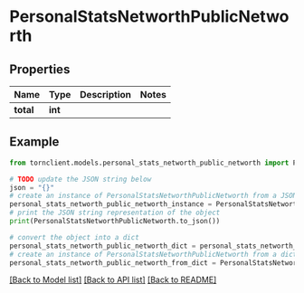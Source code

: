 # PersonalStatsNetworthPublicNetworth


## Properties

Name | Type | Description | Notes
------------ | ------------- | ------------- | -------------
**total** | **int** |  | 

## Example

```python
from tornclient.models.personal_stats_networth_public_networth import PersonalStatsNetworthPublicNetworth

# TODO update the JSON string below
json = "{}"
# create an instance of PersonalStatsNetworthPublicNetworth from a JSON string
personal_stats_networth_public_networth_instance = PersonalStatsNetworthPublicNetworth.from_json(json)
# print the JSON string representation of the object
print(PersonalStatsNetworthPublicNetworth.to_json())

# convert the object into a dict
personal_stats_networth_public_networth_dict = personal_stats_networth_public_networth_instance.to_dict()
# create an instance of PersonalStatsNetworthPublicNetworth from a dict
personal_stats_networth_public_networth_from_dict = PersonalStatsNetworthPublicNetworth.from_dict(personal_stats_networth_public_networth_dict)
```
[[Back to Model list]](../README.md#documentation-for-models) [[Back to API list]](../README.md#documentation-for-api-endpoints) [[Back to README]](../README.md)


